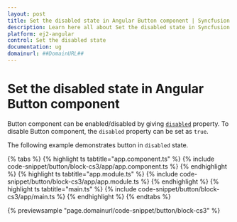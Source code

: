 ```yaml
---
layout: post
title: Set the disabled state in Angular Button component | Syncfusion
description: Learn here all about Set the disabled state in Syncfusion Angular Button component of Syncfusion Essential JS 2 and more.
platform: ej2-angular
control: Set the disabled state 
documentation: ug
domainurl: ##DomainURL##
---
```


# Set the disabled state in Angular Button component

Button component can be enabled/disabled by giving
[`disabled`](https://ej2.syncfusion.com/angular/documentation/api/button#disabled) property. To disable Button component,
the `disabled` property can be set as `true`.

The following example demonstrates button in `disabled` state.

{% tabs %}
{% highlight ts tabtitle="app.component.ts" %}
{% include code-snippet/button/block-cs3/app/app.component.ts %}
{% endhighlight %}
{% highlight ts tabtitle="app.module.ts" %}
{% include code-snippet/button/block-cs3/app/app.module.ts %}
{% endhighlight %}
{% highlight ts tabtitle="main.ts" %}
{% include code-snippet/button/block-cs3/app/main.ts %}
{% endhighlight %}
{% endtabs %}
  
{% previewsample "page.domainurl/code-snippet/button/block-cs3" %}